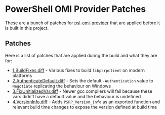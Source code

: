# PowerShell OMI Provider Patches

These are a bunch of patches for [psl-omi-provider](https://github.com/PowerShell/psl-omi-provider) that are applied before it is built in this project.

## Patches

Here is a list of patches that are applied during the build and what they are for:

+ [1.BuildFixes.diff](1.BuildFixes.diff) - Various fixes to build `libpsrpclient` on modern platforms
+ [2.AuthenticateDefault.diff](2.AuthenticateDefault.diff) - Sets the default `-Authentication` value to `Negotiate` replicating the behaviour on Windows
+ [3.FixUnitializedVar.diff](3.FixUnitializedVar.diff) - Newer gcc compilers will fail because these vars didn't have a default value and the behaviour is undefined
+ [4.VersionInfo.diff](4.VersionInfo.diff) - Adds `PSRP_Version_Info` as an exported function and relevant build time changes to expose the version defined at build time